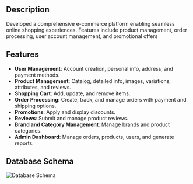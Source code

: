 ## Description
Developed a comprehensive e-commerce platform enabling seamless online shopping experiences. Features include product management, order processing, user account management, and promotional offers

## Features
- **User Management**: Account creation, personal info, address, and payment methods.
- **Product Management**: Catalog, detailed info, images, variations, attributes, and reviews.
- **Shopping Cart**: Add, update, and remove items.
- **Order Processing**: Create, track, and manage orders with payment and shipping options.
- **Promotions**: Apply and display discounts.
- **Reviews**: Submit and manage product reviews.
- **Brand and Category Management**: Manage brands and product categories.
- **Admin Dashboard**: Manage orders, products, users, and generate reports.

## Database Schema

![Database Schema](https://blubin-ecommerce.s3.ap-southeast-1.amazonaws.com/E-commerce_diagram.svg)
